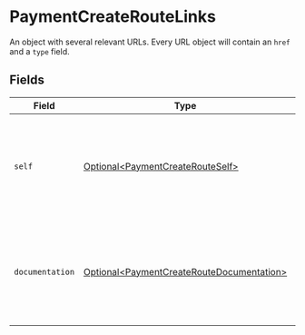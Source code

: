 # PaymentCreateRouteLinks

An object with several relevant URLs. Every URL object will contain an `href` and a `type` field.


## Fields

| Field                                                                                                    | Type                                                                                                     | Required                                                                                                 | Description                                                                                              |
| -------------------------------------------------------------------------------------------------------- | -------------------------------------------------------------------------------------------------------- | -------------------------------------------------------------------------------------------------------- | -------------------------------------------------------------------------------------------------------- |
| `self`                                                                                                   | [Optional\<PaymentCreateRouteSelf>](../../models/operations/PaymentCreateRouteSelf.md)                   | :heavy_minus_sign:                                                                                       | In v2 endpoints, URLs are commonly represented as objects with an `href` and `type` field.               |
| `documentation`                                                                                          | [Optional\<PaymentCreateRouteDocumentation>](../../models/operations/PaymentCreateRouteDocumentation.md) | :heavy_minus_sign:                                                                                       | In v2 endpoints, URLs are commonly represented as objects with an `href` and `type` field.               |